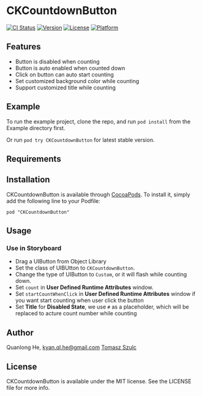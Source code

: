 # CKCountdownButton

[![CI Status](http://img.shields.io/travis/cybertk/CKCountdownButton/master.svg?style=flat)](https://travis-ci.org/cybertk/CKCountdownButton)
[![Version](https://img.shields.io/cocoapods/v/CKCountdownButton.svg?style=flat)](http://cocoadocs.org/docsets/CKCountdownButton)
[![License](https://img.shields.io/cocoapods/l/CKCountdownButton.svg?style=flat)](http://cocoadocs.org/docsets/CKCountdownButton)
[![Platform](https://img.shields.io/cocoapods/p/CKCountdownButton.svg?style=flat)](http://cocoadocs.org/docsets/CKCountdownButton)

## Features

* Button is disabled when counting
* Button is auto enabled when counted down
* Click on button can auto start counting
* Set customized background color while counting
* Support customized title while counting

## Example

To run the example project, clone the repo, and run `pod install` from the Example directory first.

Or run `pod try CKCountdownButton` for latest stable version.


## Requirements

## Installation

CKCountdownButton is available through [CocoaPods](http://cocoapods.org). To install
it, simply add the following line to your Podfile:

    pod "CKCountdownButton"

## Usage

### Use in Storyboard

- Drag a UIButton from Object Library
- Set the class of UIBUtton to `CKCountdownButton`. 
- Change the type of UIButton to `Custom`, or it will flash while counting down.
- Set `count` in **User Defined Runtime Attributes** window.
- Set `startCountWhenClick` in **User Defined Runtime Attributes** window if you want start counting when user click the button
- Set **Title** for **Disabled State**, we use `#` as a placeholder, which will be replaced to acture count number while counting 
 
## Author

Quanlong He, kyan.ql.he@gmail.com
[Tomasz Szulc](https://github.com/tomkowz)

## License

CKCountdownButton is available under the MIT license. See the LICENSE file for more info.
